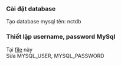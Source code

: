 ### Cài đặt database
Tạo database mysql tên: nctdb

### Thiết lập username, password MySql
Tại [file](./src/main/resources/application-dev.properties) này
<br>
Sửa MYSQL_USER, MYSQL_PASSWORD